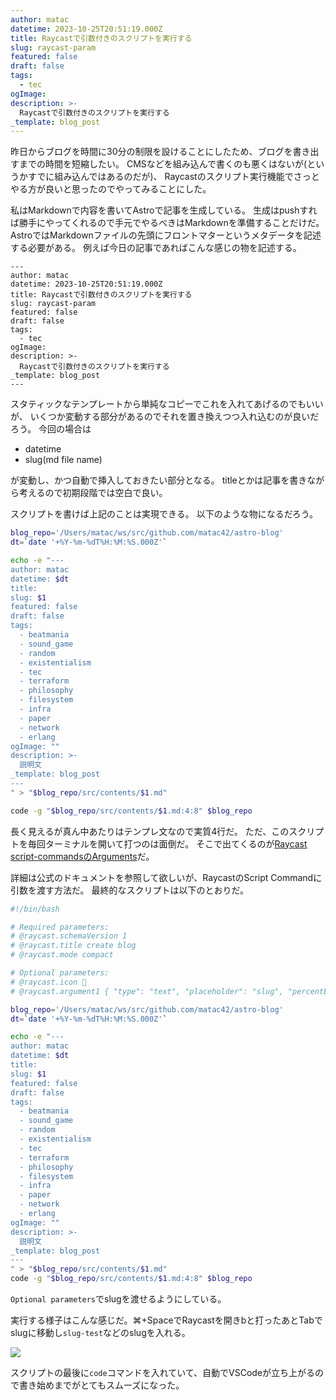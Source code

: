 ```yaml
---
author: matac
datetime: 2023-10-25T20:51:19.000Z
title: Raycastで引数付きのスクリプトを実行する
slug: raycast-param
featured: false
draft: false
tags:
  - tec
ogImage: 
description: >-
  Raycastで引数付きのスクリプトを実行する
_template: blog_post
---
```


昨日からブログを時間に30分の制限を設けることにしたため、ブログを書き出すまでの時間を短縮したい。
CMSなどを組み込んで書くのも悪くはないが(というかすでに組み込んではあるのだが)、
Raycastのスクリプト実行機能でさっとやる方が良いと思ったのでやってみることにした。

私はMarkdownで内容を書いてAstroで記事を生成している。
生成はpushすれば勝手にやってくれるので手元でやるべきはMarkdownを準備することだけだ。
AstroではMarkdownファイルの先頭にフロントマターというメタデータを記述する必要がある。
例えば今日の記事であればこんな感じの物を記述する。

```
---
author: matac
datetime: 2023-10-25T20:51:19.000Z
title: Raycastで引数付きのスクリプトを実行する
slug: raycast-param
featured: false
draft: false
tags:
  - tec
ogImage: 
description: >-
  Raycastで引数付きのスクリプトを実行する
_template: blog_post
---
```

スタティックなテンプレートから単純なコピーでこれを入れてあげるのでもいいが、
いくつか変動する部分があるのでそれを置き換えつつ入れ込むのが良いだろう。
今回の場合は

- datetime
- slug(md file name)

が変動し、かつ自動で挿入しておきたい部分となる。
titleとかは記事を書きながら考えるので初期段階では空白で良い。

スクリプトを書けば上記のことは実現できる。
以下のような物になるだろう。

```bash
blog_repo='/Users/matac/ws/src/github.com/matac42/astro-blog'
dt=`date '+%Y-%m-%dT%H:%M:%S.000Z'`

echo -e "---
author: matac
datetime: $dt
title:
slug: $1
featured: false
draft: false
tags:
  - beatmania
  - sound_game
  - random
  - existentialism
  - tec
  - terraform
  - philosophy
  - filesystem
  - infra
  - paper
  - network
  - erlang
ogImage: ""
description: >-
  説明文
_template: blog_post
---
" > "$blog_repo/src/contents/$1.md"

code -g "$blog_repo/src/contents/$1.md:4:8" $blog_repo
```

長く見えるが真ん中あたりはテンプレ文なので実質4行だ。
ただ、このスクリプトを毎回ターミナルを開いて打つのは面倒だ。
そこで出てくるのが[Raycast script-commandsのArguments](https://github.com/raycast/script-commands/blob/master/documentation/ARGUMENTS.md
)だ。


詳細は公式のドキュメントを参照して欲しいが、RaycastのScript Commandに引数を渡す方法だ。
最終的なスクリプトは以下のとおりだ。

```bash
#!/bin/bash

# Required parameters:
# @raycast.schemaVersion 1
# @raycast.title create blog
# @raycast.mode compact

# Optional parameters:
# @raycast.icon 🤖
# @raycast.argument1 { "type": "text", "placeholder": "slug", "percentEncoded": true }

blog_repo='/Users/matac/ws/src/github.com/matac42/astro-blog'
dt=`date '+%Y-%m-%dT%H:%M:%S.000Z'`

echo -e "---
author: matac
datetime: $dt
title: 
slug: $1
featured: false
draft: false
tags:
  - beatmania
  - sound_game
  - random
  - existentialism
  - tec
  - terraform
  - philosophy
  - filesystem
  - infra
  - paper
  - network
  - erlang
ogImage: ""
description: >-
  説明文
_template: blog_post
---
" > "$blog_repo/src/contents/$1.md"
code -g "$blog_repo/src/contents/$1.md:4:8" $blog_repo
```

`Optional parameters`でslugを渡せるようにしている。

実行する様子はこんな感じだ。⌘+SpaceでRaycastを開きbと打ったあとTabでslugに移動し`slug-test`などのslugを入れる。

![](/img/raycast-arg.png)

スクリプトの最後に`code`コマンドを入れていて、自動でVSCodeが立ち上がるので書き始めまでがとてもスムーズになった。